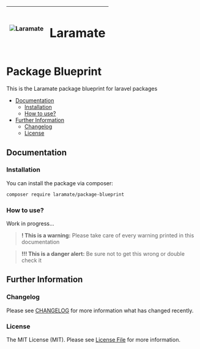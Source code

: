 | ![Laramate][logo] | <h1>Laramate</h1>                   |
|-------------------|:------------------------------------|

Package Blueprint
===================================================================================================

This is the Laramate package blueprint for laravel packages 

* [Documentation](#documentation)
  * [Installation](#installation)
  * [How to use?](#how-to-use)
* [Further Information](#further-information)
  * [Changelog](#changelog)
  * [License](#license)

Documentation
-------------------------------------------------------------------------------

### Installation
You can install the package via composer:

```bash
composer require laramate/package-blueprint
```

### How to use?
Work in progress...

> __! This is a warning:__ 
> Please take care of every warning printed in this documentation

> __!!! This is a danger alert:__
> Be sure not to get this wrong or double check it


Further Information
-------------------------------------------------------------------------------

### Changelog
Please see [CHANGELOG](CHANGELOG.md) for more information what has changed recently.

### License
The MIT License (MIT). Please see [License File](LICENSE.md) for more information.
 

<!-- Laramate Links -->
[logo]: https://avatars2.githubusercontent.com/u/45978330?s=75&v=4"
[Laramate Website]: http://www.laramate.de 
[Laramate Github]: https://github.com/Laramate
